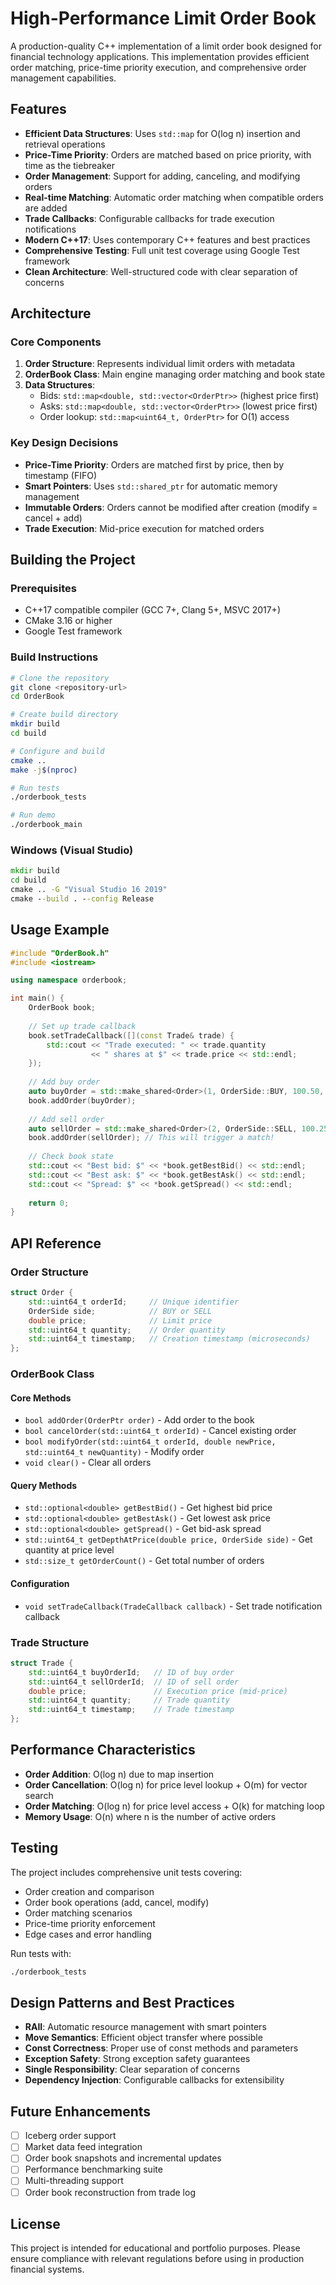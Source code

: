 # High-Performance Limit Order Book

A production-quality C++ implementation of a limit order book designed for financial technology applications. This implementation provides efficient order matching, price-time priority execution, and comprehensive order management capabilities.

## Features

- **Efficient Data Structures**: Uses `std::map` for O(log n) insertion and retrieval operations
- **Price-Time Priority**: Orders are matched based on price priority, with time as the tiebreaker
- **Order Management**: Support for adding, canceling, and modifying orders
- **Real-time Matching**: Automatic order matching when compatible orders are added
- **Trade Callbacks**: Configurable callbacks for trade execution notifications
- **Modern C++17**: Uses contemporary C++ features and best practices
- **Comprehensive Testing**: Full unit test coverage using Google Test framework
- **Clean Architecture**: Well-structured code with clear separation of concerns

## Architecture

### Core Components

1. **Order Structure**: Represents individual limit orders with metadata
2. **OrderBook Class**: Main engine managing order matching and book state
3. **Data Structures**: 
   - Bids: `std::map<double, std::vector<OrderPtr>>` (highest price first)
   - Asks: `std::map<double, std::vector<OrderPtr>>` (lowest price first)
   - Order lookup: `std::map<uint64_t, OrderPtr>` for O(1) access

### Key Design Decisions

- **Price-Time Priority**: Orders are matched first by price, then by timestamp (FIFO)
- **Smart Pointers**: Uses `std::shared_ptr` for automatic memory management
- **Immutable Orders**: Orders cannot be modified after creation (modify = cancel + add)
- **Trade Execution**: Mid-price execution for matched orders

## Building the Project

### Prerequisites

- C++17 compatible compiler (GCC 7+, Clang 5+, MSVC 2017+)
- CMake 3.16 or higher
- Google Test framework

### Build Instructions

```bash
# Clone the repository
git clone <repository-url>
cd OrderBook

# Create build directory
mkdir build
cd build

# Configure and build
cmake ..
make -j$(nproc)

# Run tests
./orderbook_tests

# Run demo
./orderbook_main
```

### Windows (Visual Studio)

```cmd
mkdir build
cd build
cmake .. -G "Visual Studio 16 2019"
cmake --build . --config Release
```

## Usage Example

```cpp
#include "OrderBook.h"
#include <iostream>

using namespace orderbook;

int main() {
    OrderBook book;
    
    // Set up trade callback
    book.setTradeCallback([](const Trade& trade) {
        std::cout << "Trade executed: " << trade.quantity 
                  << " shares at $" << trade.price << std::endl;
    });
    
    // Add buy order
    auto buyOrder = std::make_shared<Order>(1, OrderSide::BUY, 100.50, 100);
    book.addOrder(buyOrder);
    
    // Add sell order
    auto sellOrder = std::make_shared<Order>(2, OrderSide::SELL, 100.25, 100);
    book.addOrder(sellOrder); // This will trigger a match!
    
    // Check book state
    std::cout << "Best bid: $" << *book.getBestBid() << std::endl;
    std::cout << "Best ask: $" << *book.getBestAsk() << std::endl;
    std::cout << "Spread: $" << *book.getSpread() << std::endl;
    
    return 0;
}
```

## API Reference

### Order Structure

```cpp
struct Order {
    std::uint64_t orderId;     // Unique identifier
    OrderSide side;            // BUY or SELL
    double price;              // Limit price
    std::uint64_t quantity;    // Order quantity
    std::uint64_t timestamp;   // Creation timestamp (microseconds)
};
```

### OrderBook Class

#### Core Methods

- `bool addOrder(OrderPtr order)` - Add order to the book
- `bool cancelOrder(std::uint64_t orderId)` - Cancel existing order
- `bool modifyOrder(std::uint64_t orderId, double newPrice, std::uint64_t newQuantity)` - Modify order
- `void clear()` - Clear all orders

#### Query Methods

- `std::optional<double> getBestBid()` - Get highest bid price
- `std::optional<double> getBestAsk()` - Get lowest ask price
- `std::optional<double> getSpread()` - Get bid-ask spread
- `std::uint64_t getDepthAtPrice(double price, OrderSide side)` - Get quantity at price level
- `std::size_t getOrderCount()` - Get total number of orders

#### Configuration

- `void setTradeCallback(TradeCallback callback)` - Set trade notification callback

### Trade Structure

```cpp
struct Trade {
    std::uint64_t buyOrderId;   // ID of buy order
    std::uint64_t sellOrderId;  // ID of sell order
    double price;               // Execution price (mid-price)
    std::uint64_t quantity;     // Trade quantity
    std::uint64_t timestamp;    // Trade timestamp
};
```

## Performance Characteristics

- **Order Addition**: O(log n) due to map insertion
- **Order Cancellation**: O(log n) for price level lookup + O(m) for vector search
- **Order Matching**: O(log n) for price level access + O(k) for matching loop
- **Memory Usage**: O(n) where n is the number of active orders

## Testing

The project includes comprehensive unit tests covering:

- Order creation and comparison
- Order book operations (add, cancel, modify)
- Order matching scenarios
- Price-time priority enforcement
- Edge cases and error handling

Run tests with:
```bash
./orderbook_tests
```

## Design Patterns and Best Practices

- **RAII**: Automatic resource management with smart pointers
- **Move Semantics**: Efficient object transfer where possible
- **Const Correctness**: Proper use of const methods and parameters
- **Exception Safety**: Strong exception safety guarantees
- **Single Responsibility**: Clear separation of concerns
- **Dependency Injection**: Configurable callbacks for extensibility

## Future Enhancements

- [ ] Iceberg order support
- [ ] Market data feed integration
- [ ] Order book snapshots and incremental updates
- [ ] Performance benchmarking suite
- [ ] Multi-threading support
- [ ] Order book reconstruction from trade log

## License

This project is intended for educational and portfolio purposes. Please ensure compliance with relevant regulations before using in production financial systems.

